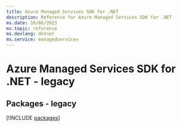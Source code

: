 ```yaml
---
title: Azure Managed Services SDK for .NET
description: Reference for Azure Managed Services SDK for .NET
ms.date: 10/06/2023
ms.topic: reference
ms.devlang: dotnet
ms.service: managedservices
---
```

# Azure Managed Services SDK for .NET - legacy
## Packages - legacy
[!INCLUDE [packages](managed-services-index.md)]